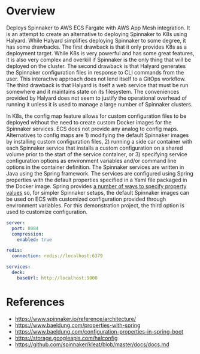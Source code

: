 Overview
===

Deploys Spinnaker to AWS ECS Fargate with AWS App Mesh integration.  It is an attempt to create an alternative to deploying Spinnaker to K8s using Halyard.  While Halyard simplifies deploying Spinnaker to some degree, it has some drawbacks.  The first drawback is that it only provides K8s as a deployment target.  While K8s is very powerful and has some great features, it is also very complex and overkill if Spinnaker is the only thing that will be deployed on the cluster.  The second drawback is that Halyard generates the Spinnaker configuration files in response to CLI commands from the user.  This interactive approach does not lend itself to a GitOps workflow.  The third drawback is that Halyard is itself a web service that must be run somewhere and it maintains state on its filesystem.  The conveniences provided by Halyard does not seem to justify the operational overhead of running it unless it is used to manage a large number of Spinnaker clusters. 

In K8s, the config map feature allows for custom configuration files to be deployed without the need to create custom Docker images for the Spinnaker services. ECS does not provide any analog to config maps.  Alternatives to config maps are 1) modifying the default Spinnaker images by installing custom configuration files, 2) running a side car container with each Spinnaker service that installs a custom configuration on a shared volume prior to the start of the service container, or 3) specifying service configuration options as environment variables and/or command line options in the container definition.  The Spinnaker services are written in Java using the Spring framework.  The services are configured using Spring properties with the default properties specified in a Yaml file packaged in the Docker image.  Spring provides [a number of ways to specify property values](https://www.baeldung.com/properties-with-spring) so, for simpler Spinnaker setups, the default Spinnaker images can be used on ECS with customized configuration provided through environment variables.  For this demonstration project, the third option is used to customize configuration.

```yaml
server:
  port: 8084
  compression:
    enabled: true

redis:
  connection: redis://localhost:6379

services:
  deck:
    baseUrl: http://localhost:9000
```

References
===
* https://www.spinnaker.io/reference/architecture/
* https://www.baeldung.com/properties-with-spring
* https://www.baeldung.com/configuration-properties-in-spring-boot
* https://storage.googleapis.com/halconfig
* https://github.com/spinnaker/kleat/blob/master/docs/docs.md